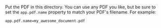 Put the PDF in this directory. You can use any PDF you like, but be
sure to set the `app.pdf.name` property to match your PDF's filename.
For example:

```
app.pdf.name=my_awesome_document.pdf
```

